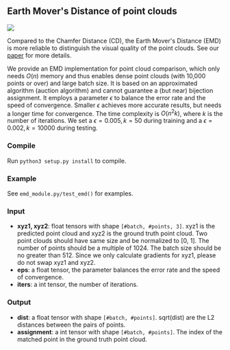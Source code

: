 ## Earth Mover's Distance of point clouds

![](/emd/CDEMD.png)

Compared to the Chamfer Distance (CD), the Earth Mover's Distance (EMD) is more reliable to distinguish the visual quality of the point clouds. See our [paper](http://cseweb.ucsd.edu/~mil070/projects/AAAI2020/paper.pdf) for more details.

We provide an EMD implementation for point cloud comparison, which only needs $O(n)$ memory and thus enables dense point clouds (with 10,000 points or over) and large batch size. It is based on an approximated algorithm (auction algorithm) and cannot guarantee a (but near) bijection assignment. It employs a parameter $\epsilon$ to balance the error rate and the speed of convergence. Smaller $\epsilon$ achieves more accurate results, but needs a longer time for convergence. The time complexity is $O(n^2k)$, where $k$ is the number of iterations. We set a $\epsilon = 0.005, k = 50$ during training and a $\epsilon = 0.002, k = 10000$ during testing.

### Compile

Run `python3 setup.py install` to compile.

### Example

See `emd_module.py/test_emd()` for examples.

### Input

- **xyz1, xyz2**: float tensors with shape `[#batch, #points, 3]`. xyz1 is the predicted point cloud and xyz2 is the ground truth point cloud. Two point clouds should have same size and be normalized to [0, 1]. The number of points should be a multiple of 1024. The batch size should be no greater than 512. Since we only calculate gradients for xyz1, please do not swap xyz1 and xyz2.
- **eps**: a float tensor, the parameter balances the error rate and the speed of convergence.
- **iters**: a int tensor, the number of iterations.

### Output

- **dist**: a float tensor with shape `[#batch, #points]`. sqrt(dist) are the L2 distances between the pairs of points.
- **assignment**: a int tensor with shape `[#batch, #points]`. The index of the matched point in the ground truth point cloud.
